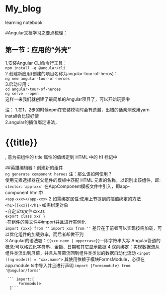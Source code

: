# My_blog
learning notebook

#Angular文档学习之要点梳理：
## 第一节：应用的“外壳”
1.安装Angular CLI命令行工具：  
    `npm install -g @angular/cli`  
2.创建新应用(创建的项目名称为angular-tour-of-heros)：  
    `ng new angular-tour-of-heroes`  
3.启动应用：<br>
    `cd angular-tour-of-heroes`  
    `ng serve --open`  
这样一来我们就创建了最简单的Angular项目了，可以开始玩耍啦  
    
注： 1.在1，2步的时候npm在安装模块时会有遗漏，出错的话亲测改用yarn install会比较好使  
     2.angular的插值绑定语法，<h1>{{title}}</h1>, 意为把组件的 title 属性的值绑定到 HTML 中的 h1 标记中   
     
##英雄编辑器
1.创建新的组件    
    `ng generate component heroes`
注：那么该如何使用？  
使用元素选择器在父组件的模板中匹配 HTML 元素的名称，以识别出该组件，即:    
    `slector:'app-xxx'`
在AppComponent模板文件中引入，即app-component.html中  
    `<app-xxx></app-xxx>`
2.如需绑定属性:使用上节提到的插值绑定的方法  
    `<h1>{{xxx}}</h1>`
  如需绑定对象  
  -自定义ts文件xxx.ts  
    ```export class xx{
    }```    
  -在组件的类文件中import并且进行实例化    
   `import {xxx} from ''`
   `import xxx from ''`
差异在于前者可以实现按需加载，可以优化组件的加载效率，而后者却做不到  
3.Angular的语法糖：`{{xxx.name | uppercase}}`--即字符串大写
  Angular管道的概念:可以格式化字符串、金额、日期和其它显示数据
4.双向绑定：实现数据流从组件类流出到屏幕，并且从屏幕流回到组件类类似的数据自动化流动
    `<input [(ng-model)] = "xxx.name">`
  其使用依赖于模块FormsModule，必须在app.module.ts中导入并且进行声明
      `import {Formsmodule} from '@angular/forms'`
      
     ``` import:[
          Formmodule
      ]```
  
